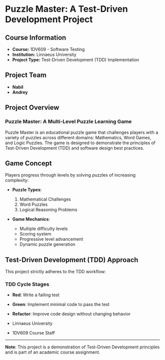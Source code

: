 # Puzzle Master: A Test-Driven Development Project

## Course Information
- **Course:** 1DV609 -  Software Testing
- **Institution:** Linnaeus University
- **Project Type:** Test-Driven Development (TDD) Implementation

## Project Team
- **Nabil**
- **Andrey**

## Project Overview

### Puzzle Master: A Multi-Level Puzzle Learning Game

Puzzle Master is an educational puzzle game that challenges players with a variety of puzzles across different domains: Mathematics, Word Games, and Logic Puzzles. The game is designed to demonstrate the principles of Test-Driven Development (TDD) and software design best practices.

## Game Concept

Players progress through levels by solving puzzles of increasing complexity:
- **Puzzle Types**:
  1. Mathematical Challenges
  2. Word Puzzles
  3. Logical Reasoning Problems

- **Game Mechanics**:
  - Multiple difficulty levels
  - Scoring system
  - Progressive level advancement
  - Dynamic puzzle generation

## Test-Driven Development (TDD) Approach

This project strictly adheres to the TDD workflow:

### TDD Cycle Stages
- **Red**: Write a failing test
- **Green**: Implement minimal code to pass the test
- **Refactor**: Improve code design without changing behavior




- Linnaeus University
- 1DV609 Course Staff

---

**Note**: This project is a demonstration of Test-Driven Development principles and is part of an academic course assignment.
